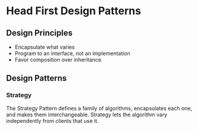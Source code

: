 # Head First Design Patterns

## Design Principles
* Encapsulate what varies
* Program to an interface, not an implementation
* Favor composition over inheritance

## Design Patterns

### Strategy
The Strategy Pattern defines a family of algorithms, encapsulates each one, and makes them interchangeable.  Strategy lets the algorithm vary independently from clients that use it.

